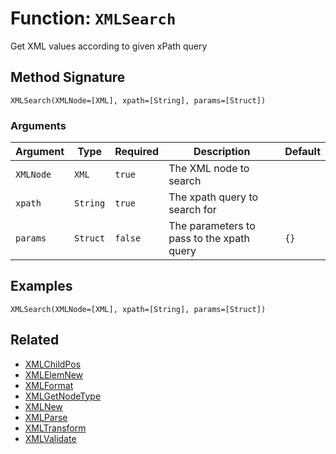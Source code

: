 [comment]: # (Note: This documentation is generated dynamically in the build process.  To modify the contents, change the javadoc on the _invoke method of the BIF class)

# Function: `XMLSearch`

Get XML values according to given xPath query

## Method Signature
```
XMLSearch(XMLNode=[XML], xpath=[String], params=[Struct])
```
### Arguments

| Argument | Type | Required | Description | Default |
|----------|------|----------|-------------|---------|
| `XMLNode` | `XML` | `true` | The XML node to search |  |
| `xpath` | `String` | `true` | The xpath query to search for |  |
| `params` | `Struct` | `false` | The parameters to pass to the xpath query | `{}` |

## Examples

```
XMLSearch(XMLNode=[XML], xpath=[String], params=[Struct])
```

## Related
  * [XMLChildPos](XMLChildPos.md)
  * [XMLElemNew](XMLElemNew.md)
  * [XMLFormat](XMLFormat.md)
  * [XMLGetNodeType](XMLGetNodeType.md)
  * [XMLNew](XMLNew.md)
  * [XMLParse](XMLParse.md)
  * [XMLTransform](XMLTransform.md)
  * [XMLValidate](XMLValidate.md)
